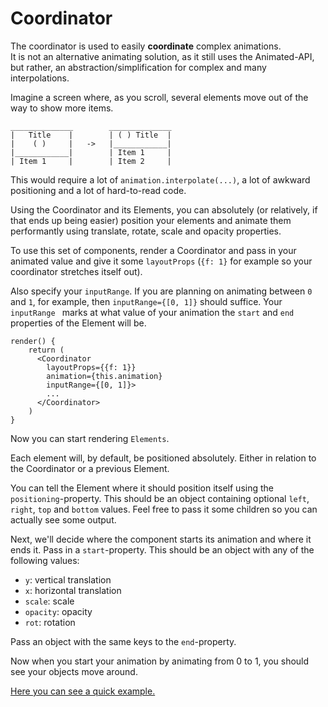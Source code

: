 # Coordinator
The coordinator is used to easily **coordinate** complex animations.  
It is not an alternative animating solution, as it still uses the Animated-API,
but rather, an abstraction/simplification for complex and many interpolations.

Imagine a screen where, as you scroll, several elements move out of the 
way to show more items.

    ______________        ______________
    |   Title    |        | ( ) Title  |
    |    ( )     |   ->   |____________|
    |____________|        | Item 1     |
    | Item 1     |        | Item 2     |
    
This would require a lot of `animation.interpolate(...)`, a lot of awkward positioning 
and a lot of hard-to-read code.  

Using the Coordinator and its Elements, you can absolutely (or relatively, 
if that ends up being easier) position your elements and animate them performantly 
using translate, rotate, scale and opacity properties.  

To use this set of components, render a Coordinator and pass in your animated value
and give it some `layoutProps` (`{f: 1}` for example so your coordinator stretches itself
out).   

Also specify your `inputRange`.   If you are planning on animating between `0` and `1`, 
for example, then `inputRange={[0, 1]}` should suffice. Your `inputRange ` marks at what value of your animation the 
`start` and `end` properties of the Element will be.

    render() {
        return (
          <Coordinator
            layoutProps={{f: 1}}
            animation={this.animation} 
            inputRange={[0, 1]}>
            ...
          </Coordinator>
        )
    }

Now you can start rendering `Elements`.  

Each element will, by default, be positioned absolutely. Either in relation to
the Coordinator or a previous Element.  

You can tell the Element where it should position itself using the `positioning`-property. 
This should be an object containing optional `left`, `right`, `top` and `bottom` values.
Feel free to pass it some children so you can actually see some output.  

Next, we'll decide where the component starts its animation and where it ends it.
Pass in a `start`-property. This should be an object with any of the following values:  

* `y`: vertical translation 
* `x`: horizontal translation 
* `scale`: scale 
* `opacity`: opacity 
* `rot`: rotation

Pass an object with the same keys to the `end`-property.

Now when you start your animation by animating from 0 to 1, you should see your objects 
move around.

[Here you can see a quick example.](snack) 

[snack]: https://snack.expo.io/SkSUoTzPm


 
